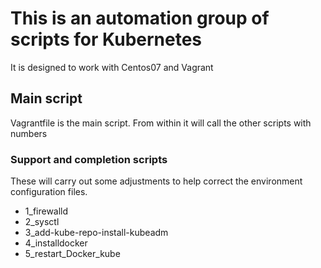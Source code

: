 # This is an automation group of scripts for Kubernetes
<p> It is designed to work with Centos07 and Vagrant

## Main script
<p>Vagrantfile is the main script. From within it will call the other scripts with numbers</p> 

### Support and completion scripts
<p> These will carry out some adjustments to help correct the environment configuration files.</p>

 * 1_firewalld 
 * 2_sysctl
 * 3_add-kube-repo-install-kubeadm
 * 4_installdocker
 * 5_restart_Docker_kube
